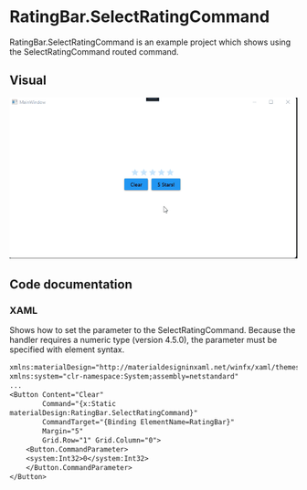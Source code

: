 ﻿# RatingBar.SelectRatingCommand

RatingBar.SelectRatingCommand is an example project which shows using the SelectRatingCommand routed command.

## Visual

![Animated GIF of project output](Assets/RatingBar.gif)

## Code documentation

### XAML

Shows how to set the parameter to the SelectRatingCommand. Because the handler requires a numeric type (version 4.5.0), the parameter must be specified with element syntax.

```xaml
xmlns:materialDesign="http://materialdesigninxaml.net/winfx/xaml/themes" 
xmlns:system="clr-namespace:System;assembly=netstandard"
...
<Button Content="Clear" 
        Command="{x:Static materialDesign:RatingBar.SelectRatingCommand}"
        CommandTarget="{Binding ElementName=RatingBar}"
        Margin="5"
        Grid.Row="1" Grid.Column="0">
    <Button.CommandParameter>
    <system:Int32>0</system:Int32>
    </Button.CommandParameter>
</Button>
```